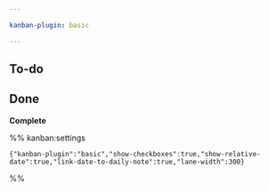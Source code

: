 ```yaml
---

kanban-plugin: basic

---
```


## To-do



## Done

**Complete**




%% kanban:settings
```
{"kanban-plugin":"basic","show-checkboxes":true,"show-relative-date":true,"link-date-to-daily-note":true,"lane-width":300}
```
%%